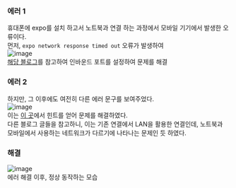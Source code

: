 ### 에러 1
휴대폰에 expo를 설치 하고서 노트북과 연결 하는 과정에서 모바일 기기에서 발생한 오류이다.  
먼저, `expo network response timed out` 오류가 발생하여  
![image](https://user-images.githubusercontent.com/49461207/183029403-9ed61093-705d-4e3b-96b4-a89792e7d714.png)  
[해당 블로그](https://kentakang.com/156)를 참고하여 인바운드 포트를 설정하여 문제를 해결

### 에러 2
하지만, 그 이후에도 여전히 다른 에러 문구를 보여주었다.  
![image](https://user-images.githubusercontent.com/49461207/183030728-b55e4e0a-dcc3-4641-b093-463267f45bcd.png)  
이는 [이 곳](https://okky.kr/article/1143367?note=2653831)에서 힌트를 얻어 문제를 해결하였다.  
다른 블로그 글들을 참고하니, 이는 기존 연결에서 LAN을 활용한 연결인데, 노트북과 모바일에서 사용하는 네트워크가 다르기에 나타나는 문제인 듯 하였다.  


### 해결
![image](https://user-images.githubusercontent.com/49461207/183031297-236fec9c-5974-4f47-8a61-ea50b4da7caf.png)  
에러 해결 이후, 정상 동작하는 모습
